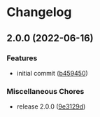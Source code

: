 # Changelog

## 2.0.0 (2022-06-16)


### Features

* initial commit ([b459450](https://github.com/depixy/graphql-upload/commit/b459450d72eaedb6ad93acafe5c46d4799453ef2))


### Miscellaneous Chores

* release 2.0.0 ([9e3129d](https://github.com/depixy/graphql-upload/commit/9e3129d54ea15f830674a5d57246e8482ff12631))
